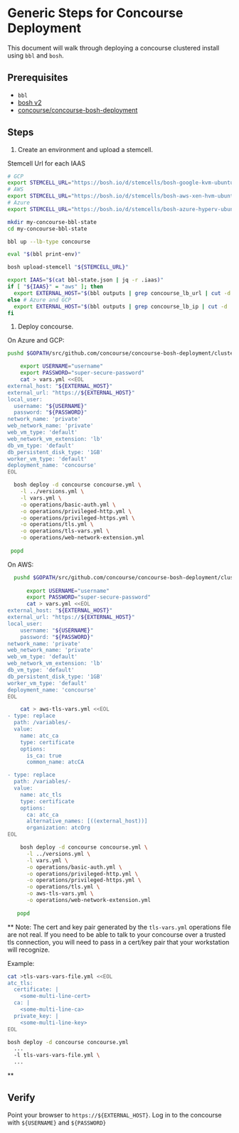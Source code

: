 # Generic Steps for Concourse Deployment

This document will walk through deploying a concourse clustered
install using `bbl` and `bosh`.

## Prerequisites

- `bbl`
- [bosh v2](https://bosh.io/docs/cli-v2.html)
- [concourse/concourse-bosh-deployment](https://github.com/concourse/concourse-bosh-deployment)

## Steps

1. Create an environment and upload a stemcell.

  Stemcell Url for each IAAS
  
  ```bash
  # GCP
  export STEMCELL_URL="https://bosh.io/d/stemcells/bosh-google-kvm-ubuntu-xenial-go_agent"
  # AWS
  export STEMCELL_URL="https://bosh.io/d/stemcells/bosh-aws-xen-hvm-ubuntu-xenial-go_agent"
  # Azure
  export STEMCELL_URL="https://bosh.io/d/stemcells/bosh-azure-hyperv-ubuntu-xenial-go_agent"
  ```

  ```bash
  mkdir my-concourse-bbl-state
  cd my-concourse-bbl-state
  
  bbl up --lb-type concourse

  eval "$(bbl print-env)"

  bosh upload-stemcell "${STEMCELL_URL}"
  
  export IAAS="$(cat bbl-state.json | jq -r .iaas)"
  if [ "${IAAS}" = "aws" ]; then
    export EXTERNAL_HOST="$(bbl outputs | grep concourse_lb_url | cut -d ' ' -f2)"
  else # Azure and GCP
    export EXTERNAL_HOST="$(bbl outputs | grep concourse_lb_ip | cut -d ' ' -f2)"
  fi
  ```

1. Deploy concourse.


On Azure and GCP:
  ```bash
  pushd $GOPATH/src/github.com/concourse/concourse-bosh-deployment/cluster
  
      export USERNAME="username"
      export PASSWORD="super-secure-password"
      cat > vars.yml <<EOL
external_host: "${EXTERNAL_HOST}"
external_url: "https://${EXTERNAL_HOST}"
local_user:
    username: "${USERNAME}"
    password: "${PASSWORD}"
network_name: 'private'
web_network_name: 'private'
web_vm_type: 'default'
web_network_vm_extension: 'lb'
db_vm_type: 'default'
db_persistent_disk_type: '1GB'
worker_vm_type: 'default'
deployment_name: 'concourse'
EOL

    bosh deploy -d concourse concourse.yml \
      -l ../versions.yml \
      -l vars.yml \
      -o operations/basic-auth.yml \
      -o operations/privileged-http.yml \
      -o operations/privileged-https.yml \
      -o operations/tls.yml \
      -o operations/tls-vars.yml \
      -o operations/web-network-extension.yml
   
   popd
  ```
  
  On AWS:
```bash
  pushd $GOPATH/src/github.com/concourse/concourse-bosh-deployment/cluster
  
      export USERNAME="username"
      export PASSWORD="super-secure-password"
      cat > vars.yml <<EOL
external_host: "${EXTERNAL_HOST}"
external_url: "https://${EXTERNAL_HOST}"
local_user:
    username: "${USERNAME}"
    password: "${PASSWORD}"
network_name: 'private'
web_network_name: 'private'
web_vm_type: 'default'
web_network_vm_extension: 'lb'
db_vm_type: 'default'
db_persistent_disk_type: '1GB'
worker_vm_type: 'default'
deployment_name: 'concourse'
EOL

    cat > aws-tls-vars.yml <<EOL
- type: replace
  path: /variables/-
  value:
    name: atc_ca
    type: certificate
    options:
      is_ca: true
      common_name: atcCA

- type: replace
  path: /variables/-
  value:
    name: atc_tls
    type: certificate
    options:
      ca: atc_ca
      alternative_names: [((external_host))]
      organization: atcOrg
EOL

    bosh deploy -d concourse concourse.yml \
      -l ../versions.yml \
      -l vars.yml \
      -o operations/basic-auth.yml \
      -o operations/privileged-http.yml \
      -o operations/privileged-https.yml \
      -o operations/tls.yml \
      -o aws-tls-vars.yml \
      -o operations/web-network-extension.yml
   
   popd
```

  

** Note: The cert and key pair generated by the `tls-vars.yml` operations file are not real. If you need to be able to talk to your concourse over a trusted tls connection, you will need to pass in a cert/key pair that your workstation will recognize. 

Example:
  ```bash
  cat >tls-vars-vars-file.yml <<EOL
atc_tls:
    certificate: |
      <some-multi-line-cert>
    ca: |
      <some-multi-line-ca>
    private_key: |
      <some-multi-line-key>
EOL

bosh deploy -d concourse concourse.yml 
    ...
    -l tls-vars-vars-file.yml \
    ...
  ```

**

## Verify
Point your browser to `https://${EXTERNAL_HOST}`.
Log in to the concourse with `${USERNAME}` and `${PASSWORD}`
